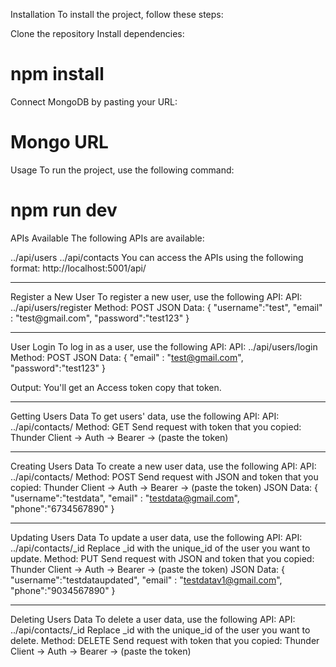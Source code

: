 Installation
To install the project, follow these steps:

Clone the repository
Install dependencies: 
# npm install

Connect MongoDB by pasting your URL:
# Mongo URL 

Usage
To run the project, use the following command:
# npm run dev

APIs Available
The following APIs are available:

../api/users
../api/contacts
You can access the APIs using the following format: http://localhost:5001/api/<endpoint>

<hr>
Register a New User
To register a new user, use the following API:
API: ../api/users/register
Method: POST
JSON Data:
{
  "username":"test",
  "email" : "test@gmail.com",
  "password":"test123"
}

<hr>

User Login
To log in as a user, use the following API:
API: ../api/users/login
Method: POST
JSON Data:
{
  "email" : "test@gmail.com",
  "password":"test123"
}

Output: You'll get an Access token copy that token.


<hr>

Getting Users Data
To get users' data, use the following API:
API: ../api/contacts/
Method: GET
Send request with token that you copied:
Thunder Client -> Auth -> Bearer -> (paste the token)

<hr>

Creating Users Data
To create a new user data, use the following API:
API: ../api/contacts/
Method: POST
Send request with JSON and token that you copied:
Thunder Client -> Auth -> Bearer -> (paste the token)
JSON Data:
{
  "username":"testdata",
  "email" : "testdata@gmail.com",
  "phone":"6734567890"
}

<hr>

Updating Users Data
To update a user data, use the following API:
API: ../api/contacts/_id
Replace _id with the unique_id of the user you want to update.
Method: PUT
Send request with JSON and token that you copied:
Thunder Client -> Auth -> Bearer -> (paste the token)
JSON Data:
{
  "username":"testdataupdated",
  "email" : "testdatav1@gmail.com",
  "phone":"9034567890"
}

<hr>

Deleting Users Data
To delete a user data, use the following API:
API: ../api/contacts/_id
Replace _id with the unique_id of the user you want to delete.
Method: DELETE
Send request with token that you copied:
Thunder Client -> Auth -> Bearer -> (paste the token)
